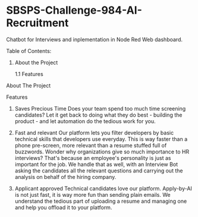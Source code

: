 # SBSPS-Challenge-984-AI-Recruitment
Chatbot for Interviews and inplementation in Node Red Web dashboard.

Table of Contents:

1. About the Project

    1.1 Features
    
About The Project

Features

1. Saves Precious Time
Does your team spend too much time screening candidates? Let it get back to doing what they do best - building the product - and let automation do the tedious work for you.

2. Fast and relevant
Our platform lets you filter developers by basic technical skills that developers use everyday. This is way faster than a phone pre-screen, more relevant than a resume stuffed full of buzzwords. Wonder why organizations give so much importance to HR interviews? That's because an employee's personality is just as important for the job. We handle that as well, with an Interview Bot asking the candidates all the relevant questions and carrying out the analysis on behalf of the hiring company.

3. Applicant approved
Technical candidates love our platform. Apply-by-AI is not just fast, it is way more fun than sending plain emails. We understand the tedious part of uploading a resume and managing one and help you offload it to your platform.
